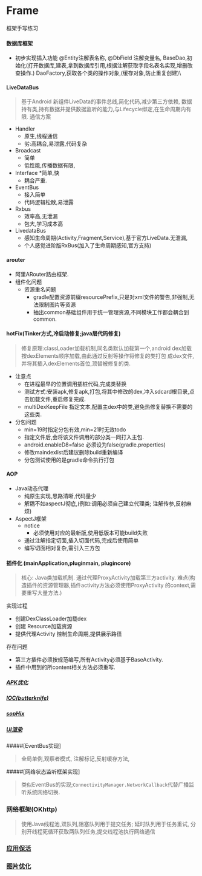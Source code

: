 # Frame
框架手写练习

#### 数据库框架
* 初步实现插入功能
@Entity注解表名称, @DbField 注解变量名,
BaseDao,初始化(打开数据库,建表,拿到数据库引用,根据注解获取字段名表名实现,增删改查操作.)
DaoFactory,获取各个类的操作对象,(缓存对象,防止重复创建)\

#### LiveDataBus
> 基于Android 新组件LiveData的事件总线,简化代码,减少第三方依赖, 
数据持有类,持有数据并提供数据监听的能力,与Lifecycle绑定,在生命周期内有限.
通信方案
* Handler
	* 原生,线程通信
	* 劣:高耦合,易泄露,代码复杂
* Broadcast
	* 简单
	* 低性能,传播数据有限,
* Interface
	*简单,快
	* 耦合严重.
* EventBus
	* 接入简单
	* 代码逻辑松散,易泄露
* Rxbus	
	* 效率高,无泄漏
	* 包大,学习成本高
* LivedataBus
	* 感知生命周期(Activity,Fragment,Service),基于官方LiveData.无泄漏,
	* 个人感觉进阶版RxBus(加入了生命周期感知,官方支持)

#### arouter
* 阿里ARouter路由框架.
* 组件化问题
    * 资源重名问题
       * gradle配置资源前缀resourcePrefix,只是对xml文件的警告,非强制,无法限制图片等资源
       * 抽出common基础组件用于统一管理资源,不同模块工作都会耦合到common.
       
#### hotFix(Tinker方式,冷启动修复;java层代码修复)
> 修复原理:classLoader加载机制,同名类默认加载第一个,android dex加载按dexElements顺序加载,由此通过反射等操作将修复的类打包
成dex文件,并将其插入dexElements首位,顶替被修复的类.

* 注意点    
    * 在进程最早的位置调用插桩代码,完成类替换
    * 测试方式:安装apk,修复apk,打包,将其中修改的dex,冲入sdcard根目录,点击加载文件,重启修复完成.
    * multiDexKeepFile 指定文本,配置主dex中的类,避免热修复替换不需要的这些类.
* 分包问题
    * min=19时指定分包有效,min=21时无效todo
    * 指定文件后,会将该文件调用的部分类一同打入主包.
    * android.enableD8=false 必须设为false(gradle.properties)
    * 修改maindexlist后建议删除build重新编译
    * 分包测试使用的是gradle命令执行打包
    
#### AOP
* Java动态代理
    * 纯原生实现,思路清晰,代码量少
    * 解耦不如aspectJ彻底,(例如:调用必须自己建立代理类;
    注解传参,反射麻烦)
* AspectJ框架
    * notice
        * 必须使用对应的最新版,使用低版本可能build失败
    * 通过注解指定切面,插入切面代码,完成后使用简单
    * 编写切面相对复杂,需引入三方包

#### 插件化 (mainApplication,pluginmain, plugincore)

> 核心: Java类加载机制. 通过代理ProxyActivity加载第三方activity. 难点(构造插件的资源管理器,插件activity方法必须使用ProxyActivity
的context,需要重写大量方法.)

实现过程
 * 创建DexClassLoader加载dex
 * 创建 Resource加载资源
 * 提供代理Activity 控制生命周期,提供展示路径
 
 存在问题
 * 第三方插件必须按规范编写,所有Activity必须基于BaseActivity.
 * 插件中用到的所content相关方法必须重写.
##### [APK优化](youhua.md)

##### [IOC(butterknife)](ioc.md)
##### [sopHix](sopHix.md)
##### [UI渲染](uiRender.md)
#####[EventBus实现]
> 全局单例,观察者模式, 注解标记,反射缓存方法,

#####[网络状态监听框架实现]
> 类似EventBus的实现;`ConnectivityManager.NetworkCallback`代替广播监听系统网络切换.


### 网络框架(OKhttp)
> 使用Java线程池,双队列,阻塞队列用于提交任务; 延时队列用于任务重试,
	分别开线程死循环获取两队列任务,提交线程池执行网络通信

### [应用保活](keepalive.md)
### [图片优化](skia.md)
